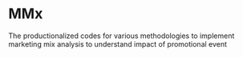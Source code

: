 # MMx
The productionalized codes for various methodologies to implement marketing mix analysis to understand impact of promotional event
